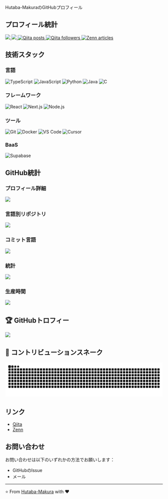 Hutaba-MakuraのGitHubプロフィール

## プロフィール統計

<p align="left">
  <a href="https://github.com/Hutaba-Makura">
    <img height="20" src="https://komarev.com/ghpvc/?username=Hutaba-Makura" />
  </a>
  <a href="https://github.com/Hutaba-Makura">
    <img height="20" src="https://img.shields.io/github/followers/Hutaba-Makura?label=follow&logo=github&style=flat" />
  </a>
  <!-- Qiita 投稿数 -->
  <a href="https://qiita.com/Hutaba-Makura">
    <img height="20" src="https://img.shields.io/badge/dynamic/json?color=brightgreen&label=Qiita%20posts&query=$.items_count&url=https://qiita.com/api/v2/users/Hutaba-Makura" alt="Qiita posts" />
  </a>
  <!-- Qiita フォロワー数 -->
  <a href="https://qiita.com/Hutaba-Makura">
    <img height="20" src="https://img.shields.io/badge/dynamic/json?color=blue&label=Qiita%20followers&query=$.followers_count&url=https://qiita.com/api/v2/users/Hutaba-Makura" alt="Qiita followers" />
  </a>
  <!-- Zenn 記事数（Badgen.org継続） -->
  <a href="https://zenn.dev/Hutaba-Makura">
    <img height="20" src="https://badgen.org/img/zenn/hutaba/articles?style=plastic" alt="Zenn articles" />
  </a>
</p>

## 技術スタック

### 言語
![TypeScript](https://img.shields.io/badge/-TypeScript-007ACC?style=flat-square&logo=typescript&logoColor=white)
![JavaScript](https://img.shields.io/badge/-JavaScript-F7DF1E?style=flat-square&logo=javascript&logoColor=black)
![Python](https://img.shields.io/badge/-Python-3776AB?style=flat-square&logo=python&logoColor=white)
![Java](https://img.shields.io/badge/Java-007396?logo=java&logoColor=white)
![C](https://img.shields.io/badge/C-00599C?logo=c&logoColor=white)

### フレームワーク
![React](https://img.shields.io/badge/-React-61DAFB?style=flat-square&logo=react&logoColor=black)
![Next.js](https://img.shields.io/badge/-Next.js-000000?style=flat-square&logo=next.js&logoColor=white)
![Node.js](https://img.shields.io/badge/-Node.js-339933?style=flat-square&logo=node.js&logoColor=white)

### ツール
![Git](https://img.shields.io/badge/-Git-F05032?style=flat-square&logo=git&logoColor=white)
![Docker](https://img.shields.io/badge/-Docker-2496ED?style=flat-square&logo=docker&logoColor=white)
![VS Code](https://img.shields.io/badge/-VS%20Code-007ACC?style=flat-square&logo=visual-studio-code&logoColor=white)
![Cursor](https://img.shields.io/badge/Cursor-black?logo=visualstudiocode&logoColor=white)

### BaaS
![Supabase](https://img.shields.io/badge/Supabase-3ECF8E?logo=supabase&logoColor=white)

## GitHub統計

### プロフィール詳細
<img src="https://github-readme-stats.vercel.app/api?username=Hutaba-Makura&show_icons=true&&theme=aura&count_private=true" />

### 言語別リポジトリ
<img src="https://github-readme-stats.vercel.app/api/top-langs/?username=Hutaba-Makura&layout=compact&&theme=aura&count_private=true" />

### コミット言語
<img src="https://github-readme-stats.vercel.app/api/wakatime?username=Hutaba-Makura&&theme=aura&count_private=true" />

### 統計
<img src="https://github-readme-streak-stats.herokuapp.com/?user=Hutaba-Makura&&theme=aura&count_private=true" />

### 生産時間
<img src="https://github-readme-stats.vercel.app/api/wakatime?username=Hutaba-Makura&theme=aura&layout=compact" />

## 🏆 GitHubトロフィー
![](https://github-profile-trophy.vercel.app/?username=Hutaba-Makura&theme=gruvbox&no-frame=true&no-bg=false&margin-w=4&column=7&rank=SECRET,SSS,SS,S,AAA,AA,A,B,C&title=Commit,Commits)

## 🐍 コントリビューションスネーク
![](https://raw.githubusercontent.com/Hutaba-Makura/Hutaba-Makura/output/github-contribution-grid-snake.svg)

## リンク

- [Qiita](http://qiita.com/Hutaba-Makura)
- [Zenn](https://zenn.dev/hutaba)

## お問い合わせ

お問い合わせは以下のいずれかの方法でお願いします：
- GitHubのIssue
- メール

---

⭐️ From [Hutaba-Makura](https://github.com/Hutaba-Makura) with ❤️

